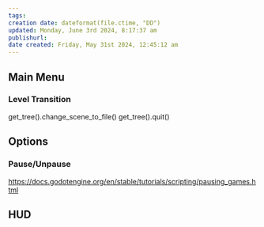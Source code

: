 ```yaml
---
tags: 
creation date: dateformat(file.ctime, "DD")
updated: Monday, June 3rd 2024, 8:17:37 am
publishurl:
date created: Friday, May 31st 2024, 12:45:12 am
---
```


## Main Menu

### Level Transition

get_tree().change_scene_to_file()
get_tree().quit()

## Options

### Pause/Unpause
https://docs.godotengine.org/en/stable/tutorials/scripting/pausing_games.html


## HUD


